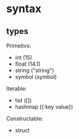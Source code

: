 # syntax 

## types
Primetivs:
- int (15)
- float (14.1)
- string ("string")
- symbol (symbol)

Iterable:
- list ([])
- hashmap ({:key value})

Constructable:
- struct

